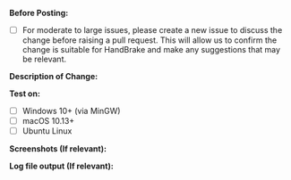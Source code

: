 
**Before Posting:**

- [ ] For moderate to large issues, please create a new issue to discuss the change before raising a pull request. 
This will allow us to confirm the change is suitable for HandBrake and make any suggestions that may be relevant.

**Description of Change:**





**Test on:**

- [ ] Windows 10+  (via MinGW)
- [ ] macOS 10.13+
- [ ] Ubuntu Linux

**Screenshots (If relevant):**


**Log file output (If relevant):**

